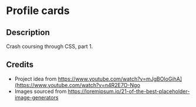 # Profile cards
## Description
Crash coursing through CSS, part 1.

## Credits
- Project idea from https://www.youtube.com/watch?v=mJgBOIoGihA](https://www.youtube.com/watch?v=n4R2E7O-Ngo
- Images sourced from https://loremipsum.io/21-of-the-best-placeholder-image-generators
